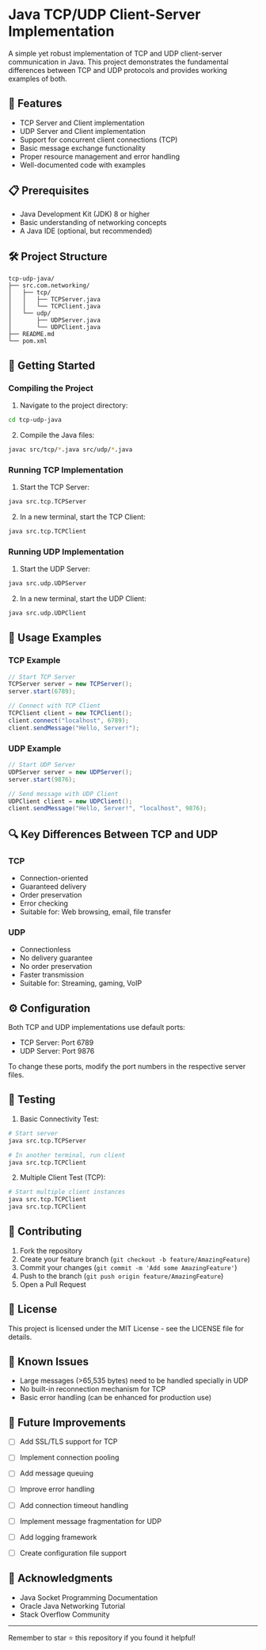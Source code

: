 # Java TCP/UDP Client-Server Implementation

A simple yet robust implementation of TCP and UDP client-server communication in Java. This project demonstrates the fundamental differences between TCP and UDP protocols and provides working examples of both.

## 🌟 Features

- TCP Server and Client implementation
- UDP Server and Client implementation
- Support for concurrent client connections (TCP)
- Basic message exchange functionality
- Proper resource management and error handling
- Well-documented code with examples

## 📋 Prerequisites

- Java Development Kit (JDK) 8 or higher
- Basic understanding of networking concepts
- A Java IDE (optional, but recommended)

## 🛠️ Project Structure

```
tcp-udp-java/
├── src.com.networking/
│   ├── tcp/
│   │   ├── TCPServer.java
│   │   └── TCPClient.java
│   └── udp/
│       ├── UDPServer.java
│       └── UDPClient.java
├── README.md
└── pom.xml
```

## 🚀 Getting Started

### Compiling the Project

1. Navigate to the project directory:
```bash
cd tcp-udp-java
```

2. Compile the Java files:
```bash
javac src/tcp/*.java src/udp/*.java
```

### Running TCP Implementation

1. Start the TCP Server:
```bash
java src.tcp.TCPServer
```

2. In a new terminal, start the TCP Client:
```bash
java src.tcp.TCPClient
```

### Running UDP Implementation

1. Start the UDP Server:
```bash
java src.udp.UDPServer
```

2. In a new terminal, start the UDP Client:
```bash
java src.udp.UDPClient
```

## 📝 Usage Examples

### TCP Example

```java
// Start TCP Server
TCPServer server = new TCPServer();
server.start(6789);

// Connect with TCP Client
TCPClient client = new TCPClient();
client.connect("localhost", 6789);
client.sendMessage("Hello, Server!");
```

### UDP Example

```java
// Start UDP Server
UDPServer server = new UDPServer();
server.start(9876);

// Send message with UDP Client
UDPClient client = new UDPClient();
client.sendMessage("Hello, Server!", "localhost", 9876);
```

## 🔍 Key Differences Between TCP and UDP

### TCP
- Connection-oriented
- Guaranteed delivery
- Order preservation
- Error checking
- Suitable for: Web browsing, email, file transfer

### UDP
- Connectionless
- No delivery guarantee
- No order preservation
- Faster transmission
- Suitable for: Streaming, gaming, VoIP

## ⚙️ Configuration

Both TCP and UDP implementations use default ports:
- TCP Server: Port 6789
- UDP Server: Port 9876

To change these ports, modify the port numbers in the respective server files.

## 🧪 Testing

1. Basic Connectivity Test:
```bash
# Start server
java src.tcp.TCPServer

# In another terminal, run client
java src.tcp.TCPClient
```

2. Multiple Client Test (TCP):
```bash
# Start multiple client instances
java src.tcp.TCPClient
java src.tcp.TCPClient
```

## 🤝 Contributing

1. Fork the repository
2. Create your feature branch (`git checkout -b feature/AmazingFeature`)
3. Commit your changes (`git commit -m 'Add some AmazingFeature'`)
4. Push to the branch (`git push origin feature/AmazingFeature`)
5. Open a Pull Request

## 📜 License

This project is licensed under the MIT License - see the LICENSE file for details.

## 🚧 Known Issues

- Large messages (>65,535 bytes) need to be handled specially in UDP
- No built-in reconnection mechanism for TCP
- Basic error handling (can be enhanced for production use)

## 🔮 Future Improvements

- [ ] Add SSL/TLS support for TCP
- [ ] Implement connection pooling
- [ ] Add message queuing
- [ ] Improve error handling
- [ ] Add connection timeout handling
- [ ] Implement message fragmentation for UDP
- [ ] Add logging framework
- [ ] Create configuration file support


## 🙏 Acknowledgments

- Java Socket Programming Documentation
- Oracle Java Networking Tutorial
- Stack Overflow Community

---
Remember to star ⭐ this repository if you found it helpful!
